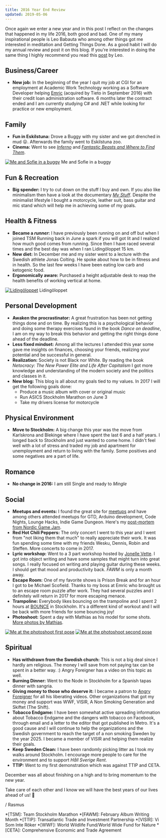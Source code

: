 ```yaml
---
title: 2016 Year End Review
updated: 2019-05-06
---
```

Once again we enter a new year and in this post I reflect on the changes that happened in my life 2016, both good and bad.
One of my many inspirational people is Leo Babauta who among other things got me interested in meditation and Getting Things Done. As a good habit I will do my annual review and post it on this blog. If you're interested in doing the same thing I highly recommend you read this [post](https://zenhabits.net/yearend/) by Leo.<!--more-->

## Business/Career

- **New job:** In the beginning of the year I quit my job at CGI for an employment at Academic Work Technology working as a Software Developer helping [Emric](https://www.tieto.com/en/who-we-serve/financial-services/lending-and-finance/) (acquired by Tieto in September 2016) with their credit loan administration software. 6 months later the contract ended and I am currently studying C# and .NET while looking for practice or new employment.

## Family

- **Fun in Eskilstuna:** Drove a Buggy with my sister and we got drenched in mud 😮. Afterwards the family went to Eskilstuna zoo.
- **Cinema:** Went to see [*Inferno*](https://www.imdb.com/title/tt3062096/) and [*Fantastic Beasts and Where to Find Them*](https://www.imdb.com/title/tt3183660/).

[![Me and Sofie in a buggy](/assets/images/buggy.jpg)](/assets/images/buggy.jpg)
Me and Sofie in a buggy

## Fun & Recreation

- **Big spender:** I try to cut down on the stuff I buy and own. If you also like minimalism then have a look at the documentary [*My Stuff*](http://mystuffmovie.com/). Despite the minimalist lifestyle I bought a motorcycle, leather suit, bass guitar and mic stand which will help me in achieving some of my goals.

## Health & Fitness

- **Became a _runner_:** I have previously been running on and off but when I joined TSM Running back in June a spark if you will got lit and I realized how much good comes from running. Since then I have raced several times and the best day was when I ran Lidingöloppet 15 km.
- **New diet:** In December me and my sister went to a lecture with the Swedish athlete Jonas Colting. He spoke about how to be in fitness and in health. So the last few weeks I have been eating low carb and ketogenic food.
- **Ergonomically aware:** Purchased a height adjustable desk to reap the health benefits of working vertical at home.

[![Lidingöloppet](/assets/images/lidingo-2016.jpg)](/assets/images/lidingo-2016.jpg)
Lidingöloppet

## Personal Development

- **Awaken the procrastinator:** A great frustration has been not getting things done and on time. By realizing this is a psychological behavior and doing some therapy exercises found in the book _Dance on deadline_, I am on my way to break this behavior and getting the right things done ahead of the deadline.
- **Less fixed mindset:** Among all the lectures I attended this year some gave me insights on finances, choosing your friends, realizing your potential and be successful in general.
- **Realization:** Society is not Black nor White. By reading the book _Netocracy: The New Power Elite and Life After Capitalism_ I got more knowledge and understanding of the modern society and the politics and classes in it.
- **New blog:** This blog is all about my goals tied to my values. In 2017 I will get the following goals done:
  - Produce a music album with cover or original music
  - Run ASICS Stockholm Marathon on June 3
  - Take my drivers license for motorcycle

## Physical Environment

- **Move to Stockholm:** A big change this year was the move from Karlskrona and Blekinge where I have spent the last 6 and a half years. I longed back to Stockholm and just wanted to come home. I didn't feel well with a lot of stress and traded my job and apartment for unemployment and return to living with the family. Some positives and some negatives are a part of life.

## Romance

- **No change in 2016:** I am still Single and ready to *Mingle*

## Social

- **Meetups and events:** I found the great site for [meetups](https://www.meetup.com/) and have among others attended meetups for GTD, Arduino development, Code Nights, Lounge Hacks, Indie Game Dungeon. Here's my [post-mortem from Nordic Game Jam](/fun-recreation/2016/04/20/nordic-game-jam-2016-post-mortem.html).
- **Red Hot Chili Peppers:** The only concert I went to this year and I went from "not liking them that much" to really appreciate their work. It was fun spending some time with my friends Wesku, Dennis, Robin and Steffen. More concerts to come in 2017.
- **Lyric workshop:** Went to a 3 part workshop hosted by [Jonelle Vette](https://www.vettemusic.com/). I got into object writing and have some samples that might turn into great songs. I really focused on writing and playing guitar during these weeks. I should get that mood and productivity back. _FAWM_ is only a month away.
- **Escape Room:** One of my favorite shows is Prison Break and for an hour I got to be Michael Scofield. Thanks to my boss at Emric who brought us to an escape room puzzle after work. They had several puzzles and I definitely will return in 2017 for more escaping menace.
- **Trampoline:** Everybody likes bouncing on the trampoline and I spent 2 hours at [BOUNCE](https://www.youtube.com/watch?v=5x2b5-Esf5Q) in Stockholm. It's a different kind of workout and I will be back with more friends for some bouncing joy!
- **Photoshoot:** Spent a day with Mathias as his model for some shots. [More photos by Mathias](https://www.facebook.com/MathiasAPhotography/).

[![Me at the photoshoot first pose](/assets/images/rasmus-model-mathias-andersson-2016-1.jpg)](/assets/images/rasmus-model-mathias-andersson-2016-1.jpg)
[![Me at the photoshoot second pose](/assets/images/rasmus-model-mathias-andersson-2016-2.jpg)](/assets/images/rasmus-model-mathias-andersson-2016-2.jpg)

## Spiritual

- **Has withdrawn from the Swedish church:** This is not a big deal since I hardly am religious. The money I will save from not paying tax can be spent in a better way. :) Angry Foreigner has a video on this topic as well.
- **Burning Dinner:** Went to the Node in Stockholm for a Spanish tapas dinner with sangria.
- **Giving money to those who deserve it:** I became a patron to [Angry Foreigner](https://www.patreon.com/EABT) for all his liberating videos. Other organizations that got my money and support was WWF, VISIR, A Non Smoking Generation and Skiftet (The Shift).
- **Tobacco Endgame:** I have been somewhat active spreading information about Tobacco Endgame and the dangers with tobacco on Facebook, through email and a letter to the editor that got published in Metro. It's a good cause and I will continue to help the organizations and the Swedish government to reach the target of a non smoking Sweden by the year 2025. I became a member of VISIR and helping them realize their goals.
- **Keep Sweden Clean:** I have been randomly picking litter as I took my walks around Stockholm. I encourage more people to care for the environment and to support _Håll Sverige Rent_.
- **TTIP:** Went to my first demonstration which was against TTIP and CETA.

December was all about finishing on a high and to bring momentum to the new year.

Take care of each other and I know we will have the best years of our lives ahead of us! 🙂

/ Rasmus

*[TSM]: Team Stockholm Marathon
*[FAWM]: February Album Writing Month
*[TTIP]: Transatlantic Trade and Investment Partnership
*[VISIR]: Vi Som Inte Röker
*[WWF]: World Wildlife Fund/World Wide Fund for Nature
*[CETA]: Comprehensive Economic and Trade Agreement